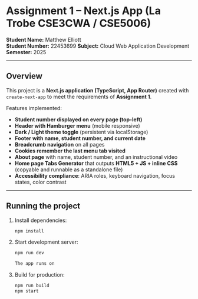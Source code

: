 # Assignment 1 – Next.js App (La Trobe CSE3CWA / CSE5006)

**Student Name:** Matthew Elliott  
**Student Number:** 22453699
**Subject:** Cloud Web Application Development  
**Semester:** 2025

---

## Overview

This project is a **Next.js application (TypeScript, App Router)** created with `create-next-app` to meet the requirements of **Assignment 1**.

Features implemented:
- **Student number displayed on every page (top-left)**
- **Header with Hamburger menu** (mobile responsive)
- **Dark / Light theme toggle** (persistent via localStorage)
- **Footer with name, student number, and current date**
- **Breadcrumb navigation** on all pages
- **Cookies remember the last menu tab visited**
- **About page** with name, student number, and an instructional video
- **Home page Tabs Generator** that outputs **HTML5 + JS + inline CSS** (copyable and runnable as a standalone file)
- **Accessibility compliance**: ARIA roles, keyboard navigation, focus states, color contrast

---

## Running the project

1. Install dependencies:
   ```bash
   npm install

2. Start development server:
   ```bash
   npm run dev

   The app runs on

3. Build for production:
   ```bash
   npm run build
   npm start
